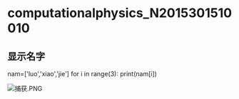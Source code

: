 # computationalphysics_N2015301510010
## 显示名字


nam=['luo','xiao','jie']
for i in range(3):
    print(nam[i])

![捕获.PNG](http://upload-images.jianshu.io/upload_images/7893239-24ea4b18cfd4b0d8.PNG?imageMogr2/auto-orient/strip%7CimageView2/2/w/1240)
